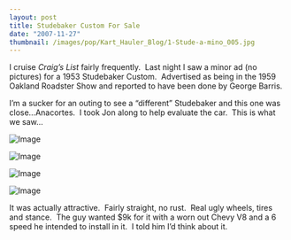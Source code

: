 ```yaml
---
layout: post
title: Studebaker Custom For Sale
date: "2007-11-27"
thumbnail: /images/pop/Kart_Hauler_Blog/1-Stude-a-mino_005.jpg
---
```


I cruise _Craig’s List_ fairly frequently.  Last night I saw a minor ad (no pictures) for a 1953 Studebaker Custom.  Advertised as being in the 1959 Oakland Roadster Show and reported to have been done by George Barris.

I’m a sucker for an outing to see a “different” Studebaker and this one was close…Anacortes.  I took Jon along to help evaluate the car.  This is what we saw…

![Image](/images/pop/Kart_Hauler_Blog/1-Stude-a-mino_004.jpg)

![Image](/images/pop/Kart_Hauler_Blog/1-Stude-a-mino_005.jpg)

![Image](/images/pop/Kart_Hauler_Blog/1-Stude-a-mino_006.jpg)

![Image](/images/pop/Kart_Hauler_Blog/1-Stude-a-mino_011.jpg)

It was actually attractive.  Fairly straight, no rust.  Real ugly wheels, tires and stance.  The guy wanted $9k for it with a worn out Chevy V8 and a 6 speed he intended to install in it.  I told him I’d think about it.
